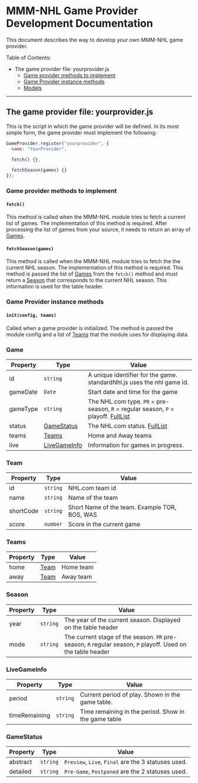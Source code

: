 # MMM-NHL Game Provider Development Documentation

This document describes the way to develop your own MMM-NHL game provider.

Table of Contents:

- The game provider file: yourprovider.js
  - [Game provider methods to implement](#game-provider-methods-to-implement)
  - [Game Provider instance methods](#game-provider-instance-methods)
  - [Models](#game)

---

## The game provider file: yourprovider.js

This is the script in which the game provider will be defined. In its most simple form, the game provider must implement the following:

```javascript
GameProvider.register("yourprovider", {
  name: "YourProvider",

  fetch() {},

  fetchSeason(games) {}
});
```

### Game provider methods to implement

#### `fetch()`

This method is called when the MMM-NHL module tries to fetch a current list of games. The implementation of this method is required.
After processing the list of games from your source, it needs to return an array of [Games](#game).

#### `fetchSeason(games)`

This method is called when the MMM-NHL module tries to fetch the the current NHL season. The implementation of this method is required.
This method is passed the list of [Games](#game) from the `fetch()` method and must return a [Season](#season) that corresponds to the current NHL season.  This information is used for the table header.

### Game Provider instance methods

#### `init(config, teams)`

Called when a game provider is initialized. The method is passed the module config and a list of [Teams](#team) that the module uses for displaying data.

### Game

| Property       | Type     | Value                                                                                                           |
| -------------- | -------- | --------------------------------------------------------------------------------------------------------------- |
| id             | `string` | A unique identifier for the game.  standardNhl.js uses the nhl game id.                                         |
| gameDate       | `Date`   | Start date and time for the game                                                                                |
| gameType       | `string` | The NHL.com type.  `PR` = pre-season, `R` = regular season, `P` = playoff. [FullList](https://statsapi.web.nhl.com/api/v1/gameTypes) |
| status         | [GameStatus](#gamestatus) | The NHL.com status. [FullList](https://statsapi.web.nhl.com/api/v1/gameStatus)                 |
| teams          | [Teams](#teams) | Home and Away teams                                                                                      |
| live           | [LiveGameInfo](#livegameinfo) | Information for games in progress.                                                         |

### Team

| Property       | Type     | Value                                                                                                           |
| -------------- | -------- | --------------------------------------------------------------------------------------------------------------- |
| id             | `string` | NHL.com team id                                                                                                 |
| name           | `string` | Name of the team                                                                                                |
| shortCode      | `string` | Short Name of the team. Example TOR, BOS, WAS                                                                   |
| score          | `number` | Score in the current game                                                                                       |

### Teams
| Property       | Type     | Value                                                                                                           |
| -------------- | -------- | --------------------------------------------------------------------------------------------------------------- |
| home           | [Team](#team) | Home team                                                                                                  |
| away           | [Team](#team) | Away team                                                                                                  |

### Season
| Property       | Type     | Value                                                                                                           |
| -------------- | -------- | --------------------------------------------------------------------------------------------------------------- |
| year           | `string` | The year of the current season.  Displayed on the table header                                                  |
| mode           | `string` | The current stage of the season. `PR` pre-season, `R` regular season, `P` playoff. Used on the table header     |

### LiveGameInfo
| Property       | Type     | Value                                                                                                           |
| -------------- | -------- | --------------------------------------------------------------------------------------------------------------- |
| period         | `string` | Current period of play.  Shown in the game table.                                                               |
| timeRemaining  | `string` | Time remaining in the period. Show in the game table                                                            |

### GameStatus
| Property       | Type     | Value                                                                                                           |
| -------------- | -------- | --------------------------------------------------------------------------------------------------------------- |
| abstract       | `string` | `Preview`, `Live`, `Final` are the 3 statuses used.                                                             |
| detailed       | `string` | `Pre-Game`, `Postponed` are the 2 statuses used.                                                                |
